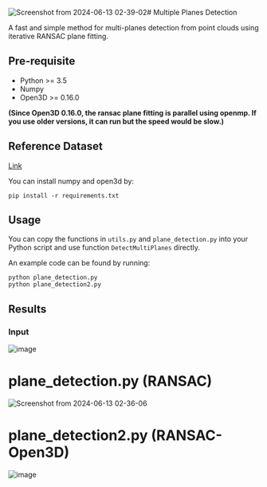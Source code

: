 ![Screenshot from 2024-06-13 02-39-02](https://github.com/superdianuj/Multiple_Planes_Detection/assets/47445756/bba1f6dd-5761-43e2-a44a-6716949e92db)# Multiple Planes Detection

A fast and simple method for multi-planes detection from point clouds using iterative RANSAC plane fitting.

## Pre-requisite
- Python >= 3.5
- Numpy
- Open3D >= 0.16.0 

**(Since Open3D 0.16.0, the ransac plane fitting is parallel using openmp. If you use older versions, it can run but the speed would be slow.)**


## Reference Dataset
[Link](https://www.ifi.uzh.ch/en/vmml/research/datasets.html)


You can install numpy and open3d by:
```
pip install -r requirements.txt
```

## Usage
You can copy the functions in `utils.py` and `plane_detection.py` into your Python script and use function `DetectMultiPlanes` directly.

An example code can be found by running:
```
python plane_detection.py
python plane_detection2.py
```



## Results
### Input
![image](https://github.com/superdianuj/Multiple_Planes_Detection/assets/47445756/ebec4fd3-660f-4d78-acba-1a01eeb785ba)


# plane_detection.py (RANSAC)
![Screenshot from 2024-06-13 02-36-06](https://github.com/superdianuj/Multiple_Planes_Detection/assets/47445756/8048138c-c16e-4881-958d-e07de327905c)


# plane_detection2.py (RANSAC-Open3D)

![image](https://github.com/superdianuj/Multiple_Planes_Detection/assets/47445756/fd5c959a-f8a4-4e98-89b9-05b26bed9bd0)

